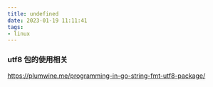 ```yaml
---
title: undefined
date: 2023-01-19 11:11:41
tags:
- linux
---
```



### utf8 包的使用相关
https://plumwine.me/programming-in-go-string-fmt-utf8-package/